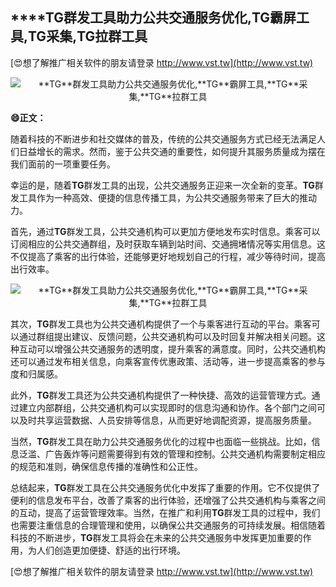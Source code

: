 ## ****TG**群发工具助力公共交通服务优化,**TG**霸屏工具,**TG**采集,**TG**拉群工具**

[😍想了解推广相关软件的朋友请登录 http://www.vst.tw](http://www.vst.tw)

 <center><img src="https://vst.tw/MP4/tuiguang/png/6.png" alt="**TG**群发工具助力公共交通服务优化,**TG**霸屏工具,**TG**采集,**TG**拉群工具"></center>

**😄正文：**

随着科技的不断进步和社交媒体的普及，传统的公共交通服务方式已经无法满足人们日益增长的需求。然而，鉴于公共交通的重要性，如何提升其服务质量成为摆在我们面前的一项重要任务。

幸运的是，随着**TG**群发工具的出现，公共交通服务正迎来一次全新的变革。**TG**群发工具作为一种高效、便捷的信息传播工具，为公共交通服务带来了巨大的推动力。

首先，通过**TG**群发工具，公共交通机构可以更加方便地发布实时信息。乘客可以订阅相应的公共交通群组，及时获取车辆到站时间、交通拥堵情况等实用信息。这不仅提高了乘客的出行体验，还能够更好地规划自己的行程，减少等待时间，提高出行效率。

 <center><img src="https://vst.tw/MP4/tuiguang/png/4.png" alt="**TG**群发工具助力公共交通服务优化,**TG**霸屏工具,**TG**采集,**TG**拉群工具"></center>

其次，**TG**群发工具也为公共交通机构提供了一个与乘客进行互动的平台。乘客可以通过群组提出建议、反馈问题，公共交通机构可以及时回复并解决相关问题。这种互动可以增强公共交通服务的透明度，提升乘客的满意度。同时，公共交通机构还可以通过发布相关信息，向乘客宣传优惠政策、活动等，进一步提高乘客的参与度和归属感。

此外，**TG**群发工具还为公共交通机构提供了一种快捷、高效的运营管理方式。通过建立内部群组，公共交通机构可以实现即时的信息沟通和协作。各个部门之间可以及时共享运营数据、人员安排等信息，从而更好地调配资源，提高服务质量。

当然，**TG**群发工具在助力公共交通服务优化的过程中也面临一些挑战。比如，信息泛滥、广告轰炸等问题需要得到有效的管理和控制。公共交通机构需要制定相应的规范和准则，确保信息传播的准确性和公正性。

总结起来，**TG**群发工具在公共交通服务优化中发挥了重要的作用。它不仅提供了便利的信息发布平台，改善了乘客的出行体验，还增强了公共交通机构与乘客之间的互动，提高了运营管理效率。当然，在推广和利用**TG**群发工具的过程中，我们也需要注重信息的合理管理和使用，以确保公共交通服务的可持续发展。相信随着科技的不断进步，**TG**群发工具将会在未来的公共交通服务中发挥更加重要的作用，为人们创造更加便捷、舒适的出行环境。

[😍想了解推广相关软件的朋友请登录 http://www.vst.tw](http://www.vst.tw)



